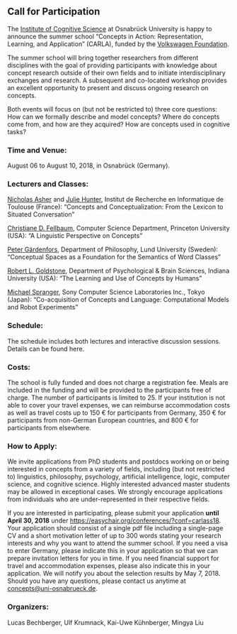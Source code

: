 ## Call for Participation

The [Institute of Cognitive Science](https://cogsci.uni-osnabrueck.de/) at Osnabrück University is happy to announce the summer school “Concepts
in Action: Representation, Learning, and Application” (CARLA), funded by the [Volkswagen Foundation](https://www.volkswagenstiftung.de/en.html).

The summer school will bring together researchers from different disciplines with the goal of providing participants with knowledge about concept 
research outside of their own fields and to initiate interdisciplinary exchanges and research. A subsequent and co-located workshop provides an 
excellent opportunity to present and discuss ongoing research on concepts.

Both events will focus on (but not be restricted to) three core questions: How can we formally describe and model concepts? Where do concepts come
from, and how are they acquired? How are concepts used in cognitive tasks?

### Time and Venue:

August 06 to August 10, 2018, in Osnabrück (Germany).

### Lecturers and Classes:

[Nicholas Asher](https://www.irit.fr/~Nicholas.Asher/) and [Julie Hunter](http://www.juliejhunter.com/), Institut de Recherche en Informatique de 
Toulouse (France): “Concepts and Conceptualization: From the Lexicon to Situated Conversation”

[Christiane D. Fellbaum](https://www.cs.princeton.edu/~fellbaum/), Computer Science Department, Princeton University (USA): “A Linguistic 
Perspective on Concepts”

[Peter Gärdenfors](http://www.fil.lu.se/en/person/PeterGardenfors), Department of Philosophy, Lund University (Sweden): “Conceptual Spaces as a
Foundation for the Semantics of Word Classes”

[Robert L. Goldstone](http://psych.indiana.edu/faculty/rgoldsto.php), Department of Psychological & Brain Sciences, Indiana University (USA):
“The Learning and Use of Concepts by Humans”

[Michael Spranger](https://sites.google.com/view/michaelspranger/), Sony Computer Science Laboratories Inc., Tokyo (Japan): “Co-acquisition of
Concepts and Language: Computational Models and Robot Experiments”

### Schedule:

The schedule includes both lectures and interactive discussion sessions. Details can be found here.

### Costs:

The school is fully funded and does not charge a registration fee. Meals are included in the funding and will be provided to the participants free
of charge. The number of participants is limited to 25. If your institution is not able to cover your travel expenses, we can reimburse 
accommodation costs as well as travel costs up to 150 € for participants from Germany, 350 € for participants from non-German European countries,
and 800 € for participants from elsewhere.

### How to Apply:

We invite applications from PhD students and postdocs working on or being interested in concepts from a variety of fields, including (but not 
restricted to) linguistics, philosophy, psychology, artificial intelligence, logic, computer science, and cognitive science. Highly interested
advanced master students may be allowed in exceptional cases. We strongly encourage applications from individuals who are under-represented in
their respective fields.

If you are interested in participating, please submit your application **until April 30, 2018** under https://easychair.org/conferences/?conf=carlass18.
Your application should consist of a single pdf file including a single-page CV and a short motivation letter of up to 300 words stating your 
research interests and why you want to attend the summer school. If you need a visa to enter Germany, please indicate this in your application so
that we can prepare invitation letters for you in time. If you need financial support for travel and accommodation expenses, please also indicate
this in your application. We will notify you about the selection results by May 7, 2018. Should you have any questions, please contact us anytime
at concepts@uni-osnabrueck.de.

### Organizers:

Lucas Bechberger, Ulf Krumnack, Kai-Uwe Kühnberger, Mingya Liu
